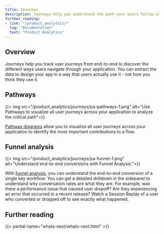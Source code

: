 ```yaml
---
title: Journeys
description: Journeys help you understand the path your users follow as they discover your product, service, or brand.
further_reading:
- link: "/product_analytics/"
  tag: "Documentation"
  text: "Product Analytics"
---
```


## Overview

Journeys help you track user journeys from end-to-end to discover the different ways users navigate through your application. You can extract the data to design your app in a way that users actually use it - not how you think they use it.

## Pathways

{{< img src="/product_analytics/journeys/pa-pathways-1.png" alt="Use Pathways to visualize all user journeys across your application to analyze the critical path">}}

[Pathway diagrams][1] allow you to visualize all user journeys across your application to identify the most important contributions to a flow.

## Funnel analysis

{{< img src="/product_analytics/journeys/pa-funnel-1.png" alt="Understand end-to-end conversions with Funnel Analysis.">}}

With [funnel analysis][1], you can understand the end-to-end conversion of a single key workflow. You can get a detailed drilldown in the sidepanel to understand why conversation rates are what they are. For example, was there a performance issue that caused user dropoff? Are they experiencing an error that occurred in a recent release? Watch a Session Replay of a user who converted or dropped off to see exactly what happened.

## Further reading
{{< partial name="whats-next/whats-next.html" >}}

[1]: /product_analytics/journeys/pathways
[2]: /product_analytics/journeys/funnel_analysis
